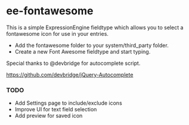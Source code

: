 ee-fontawesome
==============

This is a simple ExpressionEngine fieldtype which allows you to select a fontawesome icon for use in your entries.

* Add the fontawesome folder to your system/third_party folder.
* Create a new Font Awesome fieldtype and start typing.

Special thanks to @devbridge for autocomplete script.

https://github.com/devbridge/jQuery-Autocomplete



### TODO

* Add Settings page to include/exclude icons
* Improve UI for text field selection
* Add preview for saved icon

